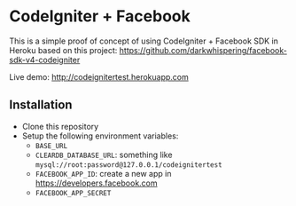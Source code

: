 # CodeIgniter + Facebook

This is a simple proof of concept of using CodeIgniter + Facebook SDK in Heroku based on this project: https://github.com/darkwhispering/facebook-sdk-v4-codeigniter

Live demo: http://codeignitertest.herokuapp.com

## Installation

* Clone this repository
* Setup the following environment variables: 
	* `BASE_URL`
	* `CLEARDB_DATABASE_URL`: something like `mysql://root:password@127.0.0.1/codeignitertest`
	* `FACEBOOK_APP_ID`: create a new app in https://developers.facebook.com
	* `FACEBOOK_APP_SECRET`
